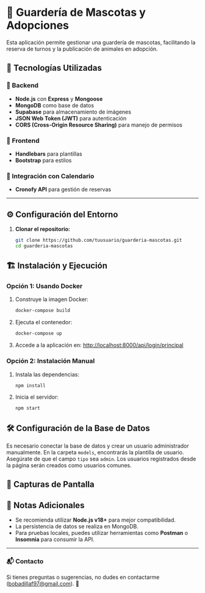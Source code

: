 
# 🐾 Guardería de Mascotas y Adopciones  

Esta aplicación permite gestionar una guardería de mascotas, facilitando la reserva de turnos y la publicación de animales en adopción.  

## 🚀 Tecnologías Utilizadas  

### 📌 Backend  
- **Node.js** con **Express** y **Mongoose**  
- **MongoDB** como base de datos  
- **Supabase** para almacenamiento de imágenes  
- **JSON Web Token (JWT)** para autenticación  
- **CORS (Cross-Origin Resource Sharing)** para manejo de permisos  

### 🎨 Frontend  
- **Handlebars** para plantillas  
- **Bootstrap** para estilos  

### 📅 Integración con Calendario  
- **Cronofy API** para gestión de reservas  

---

## ⚙️ Configuración del Entorno  

1. **Clonar el repositorio:**  
   ```bash
   git clone https://github.com/tuusuario/guarderia-mascotas.git
   cd guarderia-mascotas
## 🏗 Instalación y Ejecución

### Opción 1: Usando Docker
1. Construye la imagen Docker:
   ```sh
   docker-compose build
   ```
2. Ejecuta el contenedor:
   ```sh
   docker-compose up
   ```
3. Accede a la aplicación en: [http://localhost:8000/api/login/principal](http://localhost:8000/api/login/principal)

### Opción 2: Instalación Manual
1. Instala las dependencias:
   ```sh
   npm install
   ```
2. Inicia el servidor:
   ```sh
   npm start
   ```

## 🛠 Configuración de la Base de Datos
Es necesario conectar la base de datos y crear un usuario administrador manualmente. En la carpeta `models`, encontrarás la plantilla de usuario. Asegúrate de que el campo `tipo` sea `admin`. Los usuarios registrados desde la página serán creados como usuarios comunes.

## 📸 Capturas de Pantalla


## 📌 Notas Adicionales
- Se recomienda utilizar **Node.js v18+** para mejor compatibilidad.
- La persistencia de datos se realiza en MongoDB.
- Para pruebas locales, puedes utilizar herramientas como **Postman** o **Insomnia** para consumir la API.

---
### 📬 Contacto
Si tienes preguntas o sugerencias, no dudes en contactarme (bobadillaf97@gmail.com). 🚀

